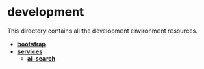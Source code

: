 # development

This directory contains all the development environment resources.

- [**bootstrap**](bootstrap)
- [**services**](services)
  - [**ai-search**](services/ai-search)
